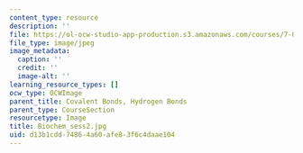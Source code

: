 ```yaml
---
content_type: resource
description: ''
file: https://ol-ocw-studio-app-production.s3.amazonaws.com/courses/7-01sc-fundamentals-of-biology-fall-2011/d13b1cdd74864a60afe83f6c4daae104_Biochem_sess2.jpg
file_type: image/jpeg
image_metadata:
  caption: ''
  credit: ''
  image-alt: ''
learning_resource_types: []
ocw_type: OCWImage
parent_title: Covalent Bonds, Hydrogen Bonds
parent_type: CourseSection
resourcetype: Image
title: Biochem_sess2.jpg
uid: d13b1cdd-7486-4a60-afe8-3f6c4daae104
---
```

